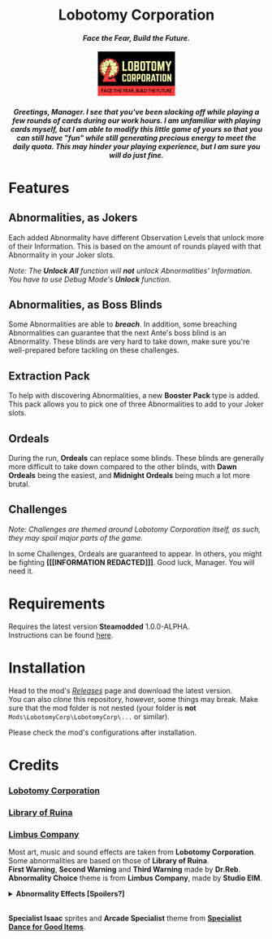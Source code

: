 <h1 align="center">Lobotomy Corporation</h1>
<h4 align="center"><i>Face the Fear, Build the Future.</i></h4>

<p align="center"><img src="assets/LobotomyCorporationLogo.png" style="width:30%" /></p>

<h5 align="center"><i>
Greetings, Manager. 
I see that you've been slacking off while playing a few rounds of cards during our work hours. 
I am unfamiliar with playing cards myself, but I am able to modify this little game of yours so that you can still have "fun" while still generating precious energy to meet the daily quota. 
This may hinder your playing experience, but I am sure you will do just fine.</i></h5>

# Features
## Abnormalities, as Jokers
Each added Abnormality have different Observation Levels that unlock more of their Information. 
This is based on the amount of rounds played with that Abnormality in your Joker slots.

*Note: The **Unlock All** function will **not** unlock Abnormalities' Information. You have to use Debug Mode's **Unlock** function.* 

## Abnormalities, as Boss Blinds
Some Abnormalities are able to ***breach***. 
In addition, some breaching Abnormalities can guarantee that the next Ante's boss blind is an Abnormality. 
These blinds are very hard to take down, make sure you're well-prepared before tackling on these challenges.

## Extraction Pack
To help with discovering Abnormalities, a new **Booster Pack** type is added. 
This pack allows you to pick one of three Abnormalities to add to your Joker slots.

## Ordeals
During the run, **Ordeals** can replace some blinds. These blinds are generally more difficult to take down compared to the other blinds, 
with **Dawn Ordeals** being the easiest, and **Midnight Ordeals** being much a lot more brutal.

## Challenges
*Note: Challenges are themed around Lobotomy Corporation itself, as such, they may spoil major parts of the game.* 

In some Challenges, Ordeals are guaranteed to appear. In others, you might be fighting **[[[INFORMATION REDACTED]]]**. 
Good luck, Manager. You will need it.

# Requirements
Requires the latest version **Steamodded** 1.0.0-ALPHA.  
Instructions can be found [here](https://github.com/Steamopollys/Steamodded/wiki/01.-Getting-started).

# Installation
Head to the mod's *[Releases](https://github.com/Mysthaps/LobotomyCorp/releases/latest)* page and download the latest version.  
You can also *clone* this repository, however, some things may break. 
Make sure that the mod folder is not nested (your folder is **not** ``Mods\LobotomyCorp\LobotomyCorp\...`` or similar). 
 
Please check the mod's configurations after installation. 

# Credits
### **[Lobotomy Corporation](https://store.steampowered.com/app/568220/Lobotomy_Corporation__Monster_Management_Simulation/)**
### **[Library of Ruina](https://store.steampowered.com/app/1256670/Library_Of_Ruina/)**
### **[Limbus Company](https://store.steampowered.com/app/1973530/Limbus_Company/)** 

Most art, music and sound effects are taken from **Lobotomy Corporation**.  
Some abnormalities are based on those of **Library of Ruina**.  
**First Warning**, **Second Warning** and **Third Warning** made by **Dr.Reb**.  
**Abnormality Choice** theme is from **Limbus Company**, made by **Studio EIM**.  

<details>
    <summary><b>Abnormality Effects [Spoilers?]</b></summary>
    Nameless Fetus, The Lady Facing the Wall, All-Around Helper: <b>Twilight & Sunset</b><br>
    Initial JokerDisplay support for All-Around Helper, One Sin and Hundreds of Good Deeds: <b>OppositeWolf770</b>
</details><br>
  
**Specialist Isaac** sprites and **Arcade Specialist** theme from **[Specialist Dance for Good Items](https://steamcommunity.com/sharedfiles/filedetails/?id=2575911103)**.